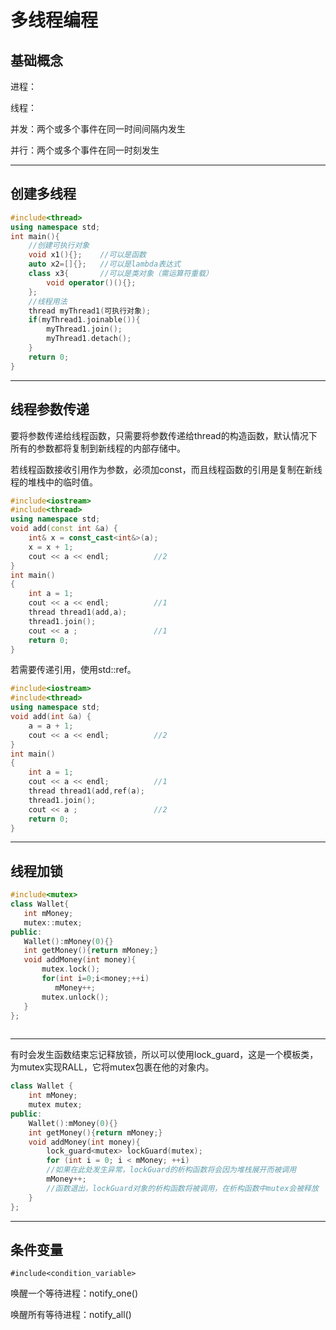# 多线程编程

## 基础概念

进程：

线程：

并发：两个或多个事件在同一时间间隔内发生

并行：两个或多个事件在同一时刻发生

***

## 创建多线程

```c++
#include<thread>
using namespace std;
int main(){
    //创建可执行对象
	void x1(){};	//可以是函数
	auto x2=[]{};	//可以是lambda表达式
	class x3{		//可以是类对象（需运算符重载）
		void operator()(){};
    };
	//线程用法
	thread myThread1(可执行对象);
	if(myThread1.joinable()){
        myThread1.join();
		myThread1.detach();
    }
    return 0;
}
```

***

## 线程参数传递

要将参数传递给线程函数，只需要将参数传递给thread的构造函数，默认情况下所有的参数都将复制到新线程的内部存储中。

若线程函数接收引用作为参数，必须加const，而且线程函数的引用是复制在新线程的堆栈中的临时值。

```c++
#include<iostream>
#include<thread>
using namespace std;
void add(const int &a) {
	int& x = const_cast<int&>(a);
	x = x + 1;
	cout << a << endl;			//2
}
int main()
{
	int a = 1;
	cout << a << endl;			//1
	thread thread1(add,a);
	thread1.join();
	cout << a ;					//1
	return 0;
}
```

若需要传递引用，使用std::ref。

```c++
#include<iostream>
#include<thread>
using namespace std;
void add(int &a) {
	a = a + 1;
	cout << a << endl;			//2
}
int main()
{
	int a = 1;
	cout << a << endl;			//1
	thread thread1(add,ref(a);
	thread1.join();
	cout << a ;					//2
	return 0;
}
```



***

## 线程加锁

 ```c++
#include<mutex>
class Wallet{
    int mMoney;
    mutex::mutex;
public:    
    Wallet():mMoney(0){}
    int getMoney(){return mMoney;}
    void addMoney(int money){
        mutex.lock();
        for(int i=0;i<money;++i)
           mMoney++;
        mutex.unlock();
    }
};
        
 ```

***

有时会发生函数结束忘记释放锁，所以可以使用lock_guard，这是一个模板类，为mutex实现RALL，它将mutex包裹在他的对象内。

```C++ 
class Wallet {   
	int mMoney;
    mutex mutex;
public:  
	Wallet():mMoney(0){}
	int getMoney(){return mMoney;}
	void addMoney(int money){
 		lock_guard<mutex> lockGuard(mutex);
 		for (int i = 0; i < mMoney; ++i)
    	//如果在此处发生异常，lockGuard的析构函数将会因为堆栈展开而被调用
    	mMoney++;
    	//函数退出，lockGuard对象的析构函数将被调用，在析构函数中mutex会被释放
	}
};
```

***

## 条件变量

`#include<condition_variable>`

唤醒一个等待进程：notify_one() 

唤醒所有等待进程：notify_all() 